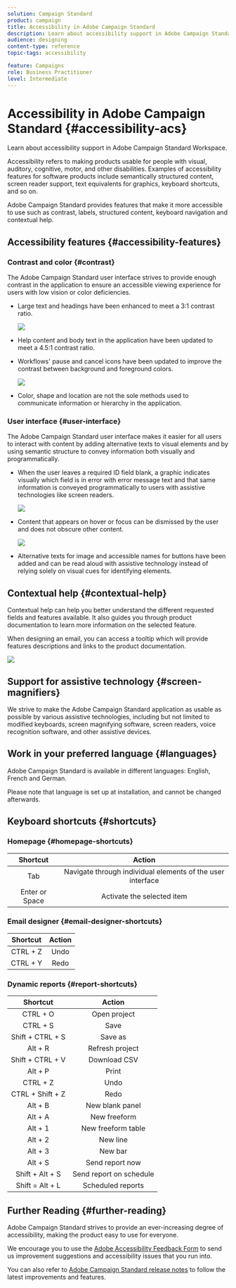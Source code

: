 ```yaml
---
solution: Campaign Standard
product: campaign
title: Accessibility in Adobe Campaign Standard
description: Learn about accessibility support in Adobe Campaign Standard Workspace.
audience: designing
content-type: reference
topic-tags: accessibility

feature: Campaigns
role: Business Practitioner
level: Intermediate
---
```


# Accessibility in Adobe Campaign Standard {#accessibility-acs}

Learn about accessibility support in Adobe Campaign Standard Workspace.

Accessibility refers to making products usable for people with visual, auditory, cognitive, motor, and other disabilities. Examples of accessibility features for software products include semantically structured content, screen reader support, text equivalents for graphics, keyboard shortcuts, and so on.

Adobe Campaign Standard provides features that make it more accessible to use such as contrast, labels, structured content, keyboard navigation and contextual help.

## Accessibility features {#accessibility-features}

### Contrast and color {#contrast}

The Adobe Campaign Standard user interface strives to provide enough contrast in the application to ensure an accessible viewing experience for users with low vision or color deficiencies.

* Large text and headings have been enhanced to meet a 3:1 contrast ratio.

    ![](assets/accessibility_2.png)

* Help content and body text in the application have been updated to meet a 4.5:1 contrast ratio.

* Workflows' pause and cancel icons have been updated to improve the contrast between background and foreground colors.

    ![](assets/accessibility_1.png)

* Color, shape and location are not the sole methods used to communicate information or hierarchy in the application.

### User interface {#user-interface}

The Adobe Campaign Standard user interface makes it easier for all users to interact with content by adding alternative texts to visual elements and by using semantic structure to convey information both visually and programmatically.

* When the user leaves a required ID field blank, a graphic indicates visually which field is in error with error message text and that same information is conveyed programmatically to users with assistive technologies like screen readers.

    ![](assets/accessibility_3.png)

* Content that appears on hover or focus can be dismissed by the user and does not obscure other content.

    ![](assets/accessibility_4.png)

* Alternative texts for image and accessible names for buttons have been added and can be read aloud with assistive technology instead of relying solely on visual cues for identifying elements.

<!--
### Create responsive resize for multiple devices {#resize-devices}

When designing for multiple devices and platforms, it's important to create a seamless experience for screen sizes across mobile and desktop resolutions.

Adobe Campaign Standard allows you to design and test emails and push notifications on different devices such as: iPhone, Android devices, iPad, Android tablet and desktop.

![](assets/accessibility_6.png)
-->

## Contextual help {#contextual-help}

Contextual help can help you better understand the different requested fields and features available. It also guides you through product documentation to learn more information on the selected feature.

When designing an email, you can access a tooltip which will provide features descriptions and links to the product documentation.

![](assets/accessibility_7.png)

## Support for assistive technology {#screen-magnifiers}

We strive to make the Adobe Campaign Standard application as usable as possible by various assistive technologies, including but not limited to modified keyboards, screen magnifying software, screen readers, voice recognition software, and other assistive devices.

## Work in your preferred language {#languages}

Adobe Campaign Standard is available in different languages: English, French and German.

Please note that language is set up at installation, and cannot be changed afterwards.

## Keyboard shortcuts {#shortcuts}

### Homepage {#homepage-shortcuts}

| Shortcut  |  Action |
|:-:|:-:|
| Tab | Navigate through individual elements of the user interface|
| Enter or Space | Activate the selected item |

### Email designer {#email-designer-shortcuts}

| Shortcut  |  Action |
|:-:|:-:|
| CTRL + Z  | Undo  |
| CTRL + Y  |  Redo |

### Dynamic reports {#report-shortcuts}

| Shortcut  |  Action |
|:-:|:-:|
| CTRL + O | Open project |
| CTRL + S  |  Save |
| Shift + CTRL + S | Save as |
| Alt + R  | Refresh project |
| Shift + CTRL + V | Download CSV |
| Alt + P | Print |
| CTRL + Z | Undo |
|  CTRL + Shift + Z | Redo |
| Alt + B | New blank panel |
| Alt + A | New freeform |
| Alt + 1 | New freeform table |
| Alt + 2 | New line |
| Alt + 3 | New bar |
| Alt + S | Send report now |
| Shift + Alt + S | Send report on schedule |
| Shift = Alt + L | Scheduled reports |

## Further Reading {#further-reading}

Adobe Campaign Standard strives to provide an ever-increasing degree of accessibility, making the product easy to use for everyone.

We encourage you to use the [Adobe Accessibility Feedback Form](https://www.adobe.com/accessibility/feedback.html) to send us improvement suggestions and accessibility issues that you run into.

You can also refer to [Adobe Campaign Standard release notes](https://experienceleague.adobe.com/docs/campaign-standard/using/release-notes/release-notes.html?lang=en#release-notes) to follow the latest improvements and features.